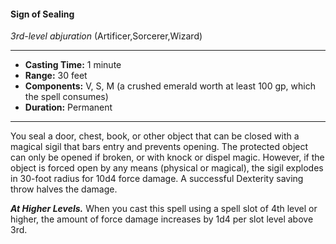 #### Sign of Sealing
*3rd-level abjuration* (Artificer,Sorcerer,Wizard)
___
- **Casting Time:** 1 minute
- **Range:** 30 feet
- **Components:** V, S, M (a crushed emerald worth at least 100 gp, which the spell consumes)
- **Duration:** Permanent
---
You seal a door, chest, book, or other object that
can be closed with a magical sigil that bars entry
and prevents opening. The protected object can
only be opened if broken, or with knock or dispel
magic. However, if the object is forced open by any
means (physical or magical), the sigil explodes in
30-foot radius for 10d4 force damage. A successful
Dexterity saving throw halves the damage.

***At Higher Levels.***  When you cast this spell using a spell slot of 4th level or higher, the amount of
force damage increases by 1d4 per slot level above
3rd.
